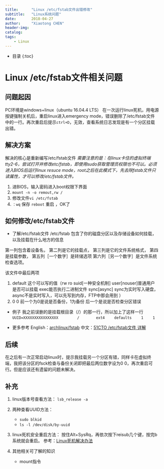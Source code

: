 ```yaml
---
title:      "Linux /etc/fstab文件出错修改"
subtitle:   "Linux系统问题"
date:       2018-04-27
author:     "Xiaotong CHEN"
header-img: 
catalog:
tags:
    - Linux
---
```


* 目录
{:toc}

# Linux /etc/fstab文件相关问题

## 问题起因
PC环境是windows+linux（ubuntu 16.04.4 LTS）
在一次运行linux死机，用电源按键强制关机后，重启linux进入emergency mode，错误删除了/etc/fstab文件中的一行。再次重启后提示`ctrl+D`，无效，查看系统日志发现是有一个分区挂载出错。

## 解决方案
解决的核心是重新编写/etc/fstab文件
*需要注意的是：在linux卡住的虚拟终端tty2-6，尝试打开并修改etc/fstab，即使用sudo获取管理员权限也不可以。必须进入BIOS后运行linux resuce mode，root之后在此模式下，先去除fstab文件只读属性，才可以修改/etc/fstab文件。*
1. 进BIOS，输入密码进入boot权限下界面
2. `mount -n -o remout,rw /`
3. 修改文件`vi /etc/fstab`
4. `：wq` 保存 `reboot` 重启 ，OK了

## 如何修改/etc/fstab文件
- 了解/etc/fstab文件
/etc/fstab   包含了你的磁盘分区以及存储设备如何挂载，以及挂载在什么地方的信息

第一列包含着设备名，
第二列是它的挂载点，
第三列是它的文件系统格式，
第四是挂载参数，
第五列［一个数字］是转储选项
第六列［另一个数字］是文件系统检查选项。

该文件中最后两项   
1. default    这个可以写的值（rw ro    suid\[一种安全机制\]   user\[nouser\]普通用户是否可以挂载    exec能否执行二进制文件 sync\[async\] sync为实时写入硬盘，async不是实时写入，可以先写到内存，FTP中那会用到    ）
2.    0   0      前一个为0是说是否备份，1为备份     后一个是说是否检查分区错误

- 例子
我之前误删的是挂载根目录（/）的那一行，所以加上了这样一行
`UUID=XXXXXXXXXXXXXXXX  　　　　/ 　　　　ext4 　　defaults　　 1 　　1`

- 更多参考
English：[archlinux/fstab](https://wiki.archlinux.org/index.php/Fstab)
中文：[51CTO /etc/fstab文件 详解](http://blog.51cto.com/lspgyy/1297432)

## 后续
在之后有一次正常启动linux时，提示我挂载另一个分区有错，同样卡在虚拟终端，我把该分区的fsck检查与备份关闭即把最后两位数字设为0 0，再次重启可行。但是应该还有遗留的问题未解决。

## 补充
1. linux版本号查看方法：
`lsb_release -a`

2. 两种查看UUID方法：
	- `sudo blkid`
	- `ls -l /dev/disk/by-uuid`

3. linux死机安全重启方法：
按住Alt+SysRq，再依次按下reisub几个键，按完b系统就会重启。
参考：[Linux死机解决办法](https://blog.csdn.net/wl23301/article/details/17952993)

4. 其他相关可了解的知识
	- mount指令
